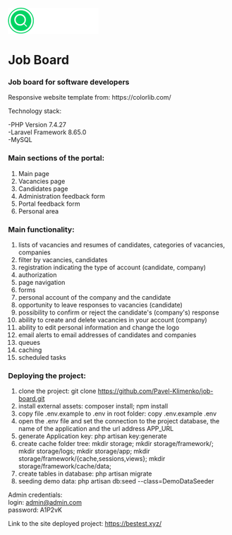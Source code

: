 ![Logo](https://github.com/Pavel-Klimenko/job-board/blob/master/public/img/logo.png)

<h1>Job Board</h1>
<h3>Job board for software developers</h3>
Responsive website template from: https://colorlib.com/

Technology stack:
    
-PHP Version 7.4.27<br/>
-Laravel Framework 8.65.0<br/>
-MySQL

<h3>Main sections of the portal:</h3>

1) Main page
2) Vacancies page
3) Candidates page
4) Administration feedback form
5) Portal feedback form
6) Personal area

<h3>Main functionality:</h3>

1) lists of vacancies and resumes of candidates, categories of vacancies, companies
2) filter by vacancies, candidates
3) registration indicating the type of account (candidate, company)
4) authorization
5) page navigation
6) forms
7) personal account of the company and the candidate
8) opportunity to leave responses to vacancies (candidate)
9) possibility to confirm or reject the candidate's (company's) response
10) ability to create and delete vacancies in your account (company)
11) ability to edit personal information and change the logo
12) email alerts to email addresses of candidates and companies
13) queues
14) caching
15) scheduled tasks    


<h3>Deploying the project:</h3>

1) clone the project: git clone https://github.com/Pavel-Klimenko/job-board.git
2) install external assets: composer install; npm install
3) copy file .env.example to .env in root folder: copy .env.example .env
5) open the .env file and set the connection to the project database, the name of the application and the url address APP_URL
6) generate Application key: php artisan key:generate
7) create cache folder tree: 
mkdir storage; mkdir storage/framework/; mkdir storage/logs; mkdir storage/app; mkdir storage/framework/{cache,sessions,views}; mkdir storage/framework/cache/data; 
8) create tables in database: php artisan migrate
9) seeding demo data: php artisan db:seed --class=DemoDataSeeder


Admin credentials:<br/>
login: admin@admin.com<br/>
password: A1P2vK


Link to the site deployed project: https://bestest.xyz/
